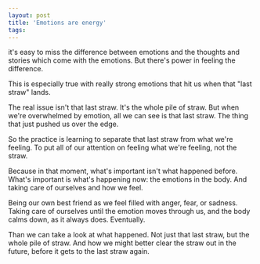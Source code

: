 ```yaml
---
layout: post
title: 'Emotions are energy'
tags:
---
```


it's easy to miss the difference between emotions and the thoughts and stories which come with the emotions. But there's power in feeling the difference.

This is especially true with really strong emotions that hit us when  that "last straw" lands.

The real issue isn't that last straw. It's the whole pile of straw. But when we're overwhelmed by emotion, all we can see is that last straw. The thing that just pushed us over the edge.

So the practice is learning to separate that last straw from what we're feeling. To put all of our attention on feeling what we're feeling, not the straw.

Because in that moment, what's important isn't what happened before. What's important is what's happening now: the emotions in the body. And taking care of ourselves and how we feel. 

Being our own best friend as we feel filled with anger, fear, or sadness. Taking care of ourselves until the emotion moves through us, and the body calms down, as it always does. Eventually.

Than we can take a look at what happened. Not just that last straw, but the whole pile of straw. And how we might better clear the straw out  in the future, before it gets to the last straw again.
